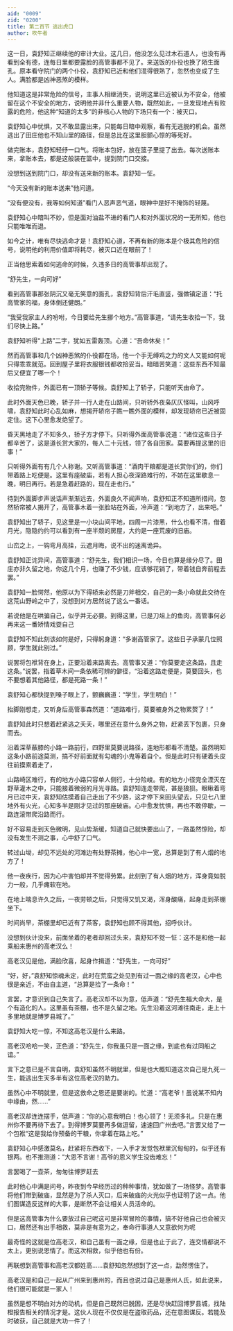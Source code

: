 ```yaml
---
aid: "0009"
zid: "0200"
title: 第二百节 逃出虎口
author: 吹牛者
---
```


这一日，袁舒知正继续他的审计大业。这几日，他没怎么见过木石道人，也没有再看到全有德，连每日里都要露脸的高管事都不见了。来送饭的仆役也换了陌生面孔。原本看守院门的两个仆役，袁舒知已近和他们混得很熟了，忽然也变成了生人。满脸都是凶神恶煞的模样。

他知道这是非常危险的信号，主事人相继消失，说明这里已近被认为不安全，他被留在这个不安全的地方，说明他并非什么重要人物，既然如此，一旦发现地点有败露的危险，他这种“知道的太多”的非核心人物的下场只有一个：被灭口。

袁舒知心中忧惧，又不敢显露出来，只能每日暗中观察，看有无逃脱的机会。虽然逃出了田庄他也不知山里的路径，但是总比在这里胆颤心惊的等死好。

做完账本，袁舒知轻纾一口气。将账本包好，放在篮子里提了出去。每次送账本来，拿账本去，都是这般装在篮中，提到院门口交接。

没想到送到院门口，却没有送来新的账本。袁舒知一怔。

“今天没有新的账本送来”他问道。

“没有便没有，我等如何知道”看门人恶声恶气道，眼神中是好不掩饰的轻蔑。

袁舒知心中暗叫不妙，但是面对油盐不进的看门人和对外面状况的一无所知，他也只能唯唯而退。

如今之计，唯有尽快逃命才是！袁舒知心道，不再有新的账本是个极其危险的信号，说明他的利用价值即将耗尽，被灭口近在眼前了！

正当他思索着如何逃命的时候，久违多日的高管事却出现了。

“舒先生，一向可好”

看到高管事那张阴沉又毫无笑意的面孔，袁舒知背后汗毛直竖，强做镇定道：“托高管家的福，身体倒还健朗。”

“我受我家主人的吩咐，今日要给先生挪个地方。”高管事道，“请先生收拾一下，我们尽快上路。”

袁舒知听得“上路”二字，犹如五雷轰顶。心道：“吾命休矣！”

然而高管事和几个凶神恶煞的仆役都在场，他一个手无缚鸡之力的文人又能如何呢只得乖乖就范。回到屋子里将衣服银钱都收拾妥当。暗暗苦笑道：这些东西不知最后又便宜了哪一个！

收拾完物件，外面已有一顶轿子等候。袁舒知上了轿子，只能听天由命了。

此时外面天色已晚，轿子并一行人走在山路间，只听轿外夜枭仄仄怪叫，山风呼啸，袁舒知此时心乱如麻，想揭开轿帘子瞧一瞧外面的模样，却发现轿帘已近被固定住。这下心里愈发绝望了。

昏天黑地走了不知多久，轿子方才停下。只听得外面高管事说道：“诸位这些日子都辛苦了，这是道长赏大家的，每人二十元钱，领了各自回家。莫要再提这里的旧事！”

只听得外面有有几个人称谢。又听高管事道：“酒肉干粮都是道长赏你们的，你们带着路上吃便是。这里有座破庙，若有人担心夜深路难行的，不妨在这里歇息一晚，明日再行。若是急着赶路的，现在走也行。”

待到外面脚步声说话声渐渐远去，外面良久不闻声响，袁舒知正不知道所措间，忽然轿帘被人揭开了，高管事木着一张脸站在外面，冷声道：“到地方了，出来吧。”

袁舒知出了轿子，见这里是一小块山间平地，四周一片漆黑，什么也看不清，借着月光，隐隐约约可以看到有一座半颓的房屋，大约是一座荒废的旧庙。

山峦之上，一钩弯月高挂，云遮月晦，说不出的迷离诡异。

袁舒知正诧异间，高管事道：“舒先生，我们相识一场，今日也算是缘分尽了。田庄亦非久留之地，你这几个月，也赚了不少钱，应该够花销了，带着钱自奔前程去罢。”



袁舒知一脸愕然，他原以为下得轿来必然是刀斧相交，自己的一条小命就此交待在这荒山野岭之中了，没想到对方居然说了这么一番话。

若说他是在哄骗自己，似乎并无必要。到得这里，已是刀俎上的鱼肉，高管事何必再来这一番矫情戏耍自己

袁舒知不知此刻该如何是好，只得躬身道：“多谢高管家了。这些日子承蒙几位照顾，学生就此别过。”

说罢将包袱背在身上，正要沿着来路离去。高管事又道：“你莫要走这条路，且走这条。”说罢，指着草木间一条依稀可辨的僻径，“沿着这路走便是，莫要回头，也不要想着其他路径，都是死路一条！”

袁舒知心都快提到嗓子眼上了，颤巍巍道：“学生，学生明白！”

抬脚刚想走，又听身后高管事森然道：“道路难行，莫要被身外之物累赘了！”

袁舒知此时只想着赶紧逃之夭夭，哪里还在意什么身外之物，赶紧丢下包裹，只身而去。

沿着深草蔽膝的小路一路前行，四野里莫要说路径，连地形都看不清楚。虽然明知这条小路前途莫测，搞不好前面就有勾魂的小鬼等着自个。但是此时只有硬着头皮往前摸索着走了，

山路崎区难行，有的地方小路只容单人侧行，十分险峻。有的地方小径完全湮灭在野草灌木之中，只能接着微弱的月光寻路。袁舒知连走带爬，甚是狼狈。眼瞅着弯月已过中天，袁舒知估摸着自己走出了不少路，这才停下来回头望去，只见七八里地外有火光，心知多半是刚才见过的那座破庙。心中愈发忧惧，再也不敢停歇，一路连滚带爬沿路而行。

好不容易走到天色微明，见山势渐缓，知道自己就快要出山了，一路虽然惊险，却没有发生不测之事，心中舒了口气。

转过山坳，却见不远处的河滩边有处野茶摊，他心中一宽，总算是到了有人烟的地方了！

他一夜疾行，因为心中害怕却并不觉得劳累。此刻到了有人烟的地方，浑身竟如脱力一般，几乎瘫软在地。

在地上喘息许久之后，一夜劳顿之后，只觉得又饥又渴，浑身酸痛，起身走到茶棚坐下。

时间尚早，茶棚里却已近有了茶客，袁舒知也顾不得其他，招呼伙计。

没想到伙计没来，前面坐着的老者却回过头来，袁舒知不觉一怔：这不是和他一起乘船来惠州的高老汉么！

高老汉见是他，满脸欣喜，起身作揖道：“舒先生，一向可好”

“好，好，”袁舒知惊魂未定，此时在荒蛮之处见到有过一面之缘的高老汉，心中也很是亲近，不由自主道，“总算是捡了一条命！”

言罢，才意识到自己失言了。高老汉却不以为意，低声道：“舒先生福大命大，是个有造化的人。这里虽有茶棚，也不是久留之地。先生沿着这河滩往南走，走上十多里地就是博罗县城了。”

袁舒知大吃一惊，不知这高老汉是什么来路。

高老汉哈哈一笑，正色道：“舒先生，你我虽只是一面之缘，到底也有过同船之谊。”

言下之意已是不言自明，袁舒知虽然不明就里，但是也大概知道这次自己是九死一生，能逃出生天多半有这位高老汉的助力。

虽然心中不明就里，但是这救命之恩还是要谢的。忙道：“高老爷！虽说某不知内中缘由，然……”

高老汉却连连摆手，低声道：“你的心意我明白！也心领了！无须多礼。只是在惠州你不要再待下去了。到得博罗莫要再多做逗留，速速回广州去吧。”言罢又给了一个包袱“这是我给你预备的干粮，你拿着在路上吃。”

袁舒知心中感激莫名，赶紧将东西收下，一入手才发觉包袱里沉甸甸的，似乎还有银两。也不推测道：“大恩不言谢！高爷的恩义学生没齿难忘！”

言罢喝了一壶茶，匆匆往博罗赶去

此时他心中满是问号，昨夜到今早经历过的种种事情，犹如做了一场怪梦。高管事将他们带到破庙，显然是为了杀人灭口，后来破庙的火光似乎也证明了这一点。他们图谋造反这样的大事，是断然不会让相关人员活命的。

但是这高管事为什么要放过自己呢这可是非常冒险的事情，搞不好他自己也会被灭口，居然还有出手相救，莫非是有意为之，奉命行事道人又意欲何为呢

最奇怪的这就是位高老汉，和自己虽有一面之缘，但是也止于此了，连交情都说不太上，更别说恩情了。而这次相救，似乎他也有份。

再联想到高管事和高老汉都姓高……袁舒知忽然想到了这一点，勐然愣住了。

高老汉是和自己一起从广州来到惠州的，而且也说过自己是惠州人氏，如此说来，他们很可能就是一家人！

虽然是想不明白对方的动机，但是自己既然已脱困，还是尽快赶回博罗县城，找陆橙报告相关的情况才是。这伙人现在不仅仅是在盗取药品，还在意图谋反。若能及时破获，自己就是大功一件了！


